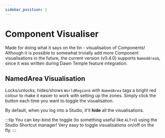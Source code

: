 ```yaml
---
sidebar_position: 2
---
```


# Component Visualiser
Made for doing what it says on the tin - visualisation of Components!
Although it is possible to somewhat trivially add more Component visualisations in the future, the current version (v0.4.0) supports `NamedArea`s, since it was written during Dawn Temple feature integration.

## NamedArea Visualisation
Locks/unlocks, hides/shows `WorldRegion`s with `NamedArea` tags a bright red colour to make it easier to work with setting up the zones.
Simply click the button each time you want to toggle the visualisation.

By default, when you log into a Studio, it'll **hide** all the visualisations.

:::tip
You can key-bind the toggle (to something useful like `ALT+V`) using the Studio Shortcut manager!
Very easy to toggle visualisations on/off on the fly.
:::